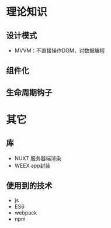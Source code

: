 # 理论知识
## 设计模式
- MVVM：不直接操作DOM，对数据编程

## 组件化

## 生命周期钩子

# 其它
## 库
- NUXT 服务器端渲染
- WEEX app封装

## 使用到的技术
- js
- ES6
- webpack
- npm